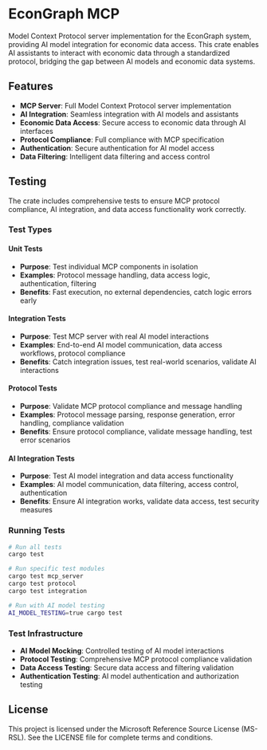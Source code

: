# EconGraph MCP

Model Context Protocol server implementation for the EconGraph system, providing AI model integration for economic data access. This crate enables AI assistants to interact with economic data through a standardized protocol, bridging the gap between AI models and economic data systems.

## Features

- **MCP Server**: Full Model Context Protocol server implementation
- **AI Integration**: Seamless integration with AI models and assistants
- **Economic Data Access**: Secure access to economic data through AI interfaces
- **Protocol Compliance**: Full compliance with MCP specification
- **Authentication**: Secure authentication for AI model access
- **Data Filtering**: Intelligent data filtering and access control

## Testing

The crate includes comprehensive tests to ensure MCP protocol compliance, AI integration, and data access functionality work correctly.

### Test Types

#### **Unit Tests**
- **Purpose**: Test individual MCP components in isolation
- **Examples**: Protocol message handling, data access logic, authentication, filtering
- **Benefits**: Fast execution, no external dependencies, catch logic errors early

#### **Integration Tests**
- **Purpose**: Test MCP server with real AI model interactions
- **Examples**: End-to-end AI model communication, data access workflows, protocol compliance
- **Benefits**: Catch integration issues, test real-world scenarios, validate AI interactions

#### **Protocol Tests**
- **Purpose**: Validate MCP protocol compliance and message handling
- **Examples**: Protocol message parsing, response generation, error handling, compliance validation
- **Benefits**: Ensure protocol compliance, validate message handling, test error scenarios

#### **AI Integration Tests**
- **Purpose**: Test AI model integration and data access functionality
- **Examples**: AI model communication, data filtering, access control, authentication
- **Benefits**: Ensure AI integration works, validate data access, test security measures

### Running Tests

```bash
# Run all tests
cargo test

# Run specific test modules
cargo test mcp_server
cargo test protocol
cargo test integration

# Run with AI model testing
AI_MODEL_TESTING=true cargo test
```

### Test Infrastructure

- **AI Model Mocking**: Controlled testing of AI model interactions
- **Protocol Testing**: Comprehensive MCP protocol compliance validation
- **Data Access Testing**: Secure data access and filtering validation
- **Authentication Testing**: AI model authentication and authorization testing

## License

This project is licensed under the Microsoft Reference Source License (MS-RSL). See the LICENSE file for complete terms and conditions.
